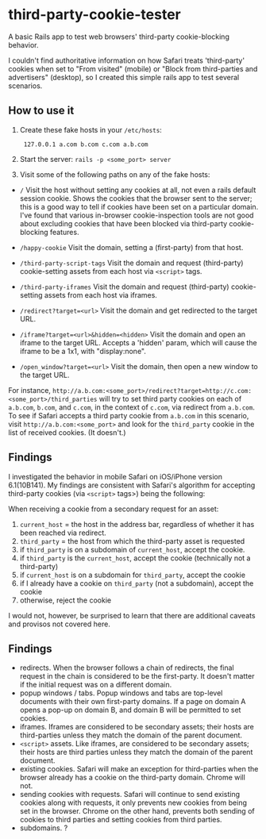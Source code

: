 third-party-cookie-tester
=========================

A basic Rails app to test web browsers' third-party cookie-blocking behavior.

I couldn't find authoritative information on how Safari treats 'third-party' cookies when set to "From visited" (mobile) or "Block from third-parties and advertisers" (desktop), so I created this simple rails app to test several scenarios.

How to use it
-------------

1. Create these fake hosts in your `/etc/hosts`:

        127.0.0.1 a.com b.com c.com a.b.com

2. Start the server: `rails -p <some_port> server`

3. Visit some of the following paths on any of the fake hosts:

* `/`
Visit the host without setting any cookies at all, not even a rails default session cookie. Shows the cookies that the browser sent to the server; this is a good way to tell if cookies have been set on a particular domain. I've found that various in-browser cookie-inspection tools are not good about excluding cookies that have been blocked via third-party cookie-blocking features.

* `/happy-cookie`
Visit the domain, setting a (first-party) from that host.

* `/third-party-script-tags`
Visit the domain and request (third-party) cookie-setting assets from each host via `<script>` tags.

* `/third-party-iframes`
Visit the domain and request (third-party) cookie-setting assets from each host via iframes.

* `/redirect?target=<url>`
Visit the domain and get redirected to the target URL.

* `/iframe?target=<url>&hidden=<hidden>`
Visit the domain and open an iframe to the target URL. Accepts a 'hidden' param, which will cause the iframe to be a 1x1, with "display:none".

* `/open_window?target=<url>`
Visit the domain, then open a new window to the target URL.

For instance, `http://a.b.com:<some_port>/redirect?target=http://c.com:<some_port>/third_parties` will try to set third party cookies on each of `a.b.com`, `b.com`, and `c.com`, in the context of `c.com`, via redirect from `a.b.com`. To see if Safari accepts a third party cookie from `a.b.com` in this scenario, visit `http://a.b.com:<some_port>` and look for the `third_party` cookie in the list of received cookies. (It doesn't.)

Findings
--------

I investigated the behavior in mobile Safari on iOS/iPhone version 6.1(10B141). My findings are consistent with Safari's algorithm for accepting third-party cookies (via `<script>` tags>) being the following:

When receiving a cookie from a secondary request for an asset:

1. `current_host` = the host in the address bar, regardless of whether it has been reached via redirect.
1. `third_party` = the host from which the third-party asset is requested
1. if `third_party` is on a subdomain of `current_host`, accept the cookie.
1. if `third_party` is the `current_host`, accept the cookie (technically not a third-party)
1. if `current_host` is on a subdomain for `third_party`, accept the cookie
1. if I already have a cookie on `third_party` (not a subdomain), accept the cookie
1. otherwise, reject the cookie

I would not, however, be surprised to learn that there are additional caveats and provisos not covered here.


Findings
----------

* redirects. When the browser follows a chain of redirects, the final request in the chain is considered to be the first-party. It doesn't matter if the initial request was on a different domain.
* popup windows / tabs. Popup windows and tabs are top-level documents with their own first-party domains. If a page on domain A opens a pop-up on domain B, and domain B will be permitted to set cookies.
* iframes. Iframes are considered to be secondary assets; their hosts are third-parties unless they match the domain of the parent document.
* `<script>` assets. Like iframes, are considered to be secondary assets; their hosts are third parties unless they match the domain of the parent document.
* existing cookies. Safari will make an exception for third-parties when the browser already has a cookie on the third-party domain. Chrome will not.
* sending cookies with requests. Safari will continue to send existing cookies along with requests, it only prevents new cookies from being set in the browser. Chrome on the other hand, prevents both sending of cookies to third parties and setting cookies from third parties.
* subdomains. ?